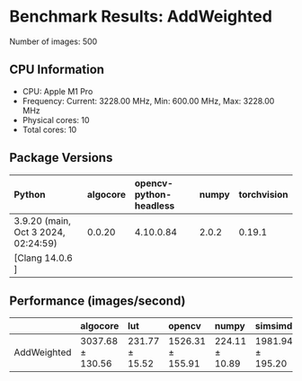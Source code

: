 # Benchmark Results: AddWeighted

Number of images: 500

## CPU Information

- CPU: Apple M1 Pro
- Frequency: Current: 3228.00 MHz, Min: 600.00 MHz, Max: 3228.00 MHz
- Physical cores: 10
- Total cores: 10

## Package Versions

| Python                                | algocore   | opencv-python-headless   | numpy   | torchvision   |
|:--------------------------------------|:-----------|:-------------------------|:--------|:--------------|
| 3.9.20 (main, Oct  3 2024, 02:24:59)  | 0.0.20     | 4.10.0.84                | 2.0.2   | 0.19.1        |
| [Clang 14.0.6 ]                       |            |                          |         |               |

## Performance (images/second)

|             | algocore         | lut            | opencv           | numpy          | simsimd          |
|:------------|:-----------------|:---------------|:-----------------|:---------------|:-----------------|
| AddWeighted | 3037.68 ± 130.56 | 231.77 ± 15.52 | 1526.31 ± 155.91 | 224.11 ± 10.89 | 1981.94 ± 195.20 |

